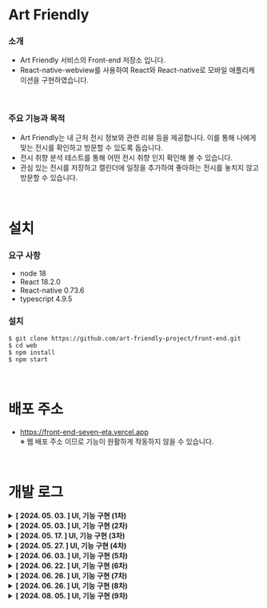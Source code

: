 # Art Friendly
### 소개
- Art Friendly 서비스의 Front-end 저장소 입니다.
- React-native-webview를 사용하여 React와 React-native로 모바일 애플리케이션을 구현하였습니다.

<br />

### 주요 기능과 목적
- Art Friendly는 내 근처 전시 정보와 관련 리뷰 등을 제공합니다. 이를 통해 나에게 맞는 전시를 확인하고 방문할 수 있도록 돕습니다.
- 전시 취향 분석 테스트를 통해 어떤 전시 취향 인지 확인해 볼 수 있습니다.
- 관심 있는 전시를 저장하고 캘린더에 일정을 추가하여 좋아하는 전시를 놓치지 않고 방문할 수 있습니다.

<br />

# 설치
### 요구 사항
- node 18
- React 18.2.0
- React-native 0.73.6
- typescript 4.9.5

### 설치
```
$ git clone https://github.com/art-friendly-project/front-end.git
$ cd web
$ npm install
$ npm start
```

<br />

# 배포 주소
- https://front-end-seven-eta.vercel.app<br />
※ 웹 배포 주소 이므로 기능이 원활하게 작동하지 않을 수 있습니다.

<br />

# 개발 로그
<details>
  <summary><b>[ 2024. 05. 03. ] UI, 기능 구현 (1차)</b></summary>
  &nbsp;&nbsp; - &nbsp;로그인, 서비스 이용 약관, 접근 권한, 메인, 전시 목록, 관심 목록, 프로필 등 UI 구현
  <br />&nbsp;&nbsp; - &nbsp;모바일 하드웨어 뒤로가기 Webview에 적용
  <br />&nbsp;&nbsp; - &nbsp;메인 배너, 리뷰 슬라이드 기능 (Swiper 라이브러리 사용)
  <br />&nbsp;&nbsp; - &nbsp;안드로이드 위치, 사진첩, 알림, 달력 권한 설정 기능
  <br />&nbsp;&nbsp; - &nbsp;안드로이드 달력 연동한 전시 일정 추가 기능 (react-native-calendar-events 라이브러리 사용)
</details>
<details>
  <summary><b>[ 2024. 05. 03. ] UI, 기능 구현 (2차)</b></summary>
  &nbsp;&nbsp; - &nbsp;Lazy loading 기능 구현
  <br />&nbsp;&nbsp; - &nbsp;캘린더 선택 UI 변경
  <br />&nbsp;&nbsp; - &nbsp;프로필 수정 페이지 UI 구현
</details>
<details>
  <summary><b>[ 2024. 05. 17. ] UI, 기능 구현 (3차)</b></summary>
  &nbsp;&nbsp; - &nbsp;담벼락, 캘린더 일정 추가 UI 변경
  <br />&nbsp;&nbsp; - &nbsp;IOS 화면에 맞게 UI 수정
  <br />&nbsp;&nbsp; - &nbsp;IOS 권한 설정 추가(위치, 캘린더 등)
</details>
<details>
  <summary><b>[ 2024. 05. 27. ] UI, 기능 구현 (4차)</b></summary>
  &nbsp;&nbsp; - &nbsp;카카오 로그인 기능 구현
  <br />&nbsp;&nbsp; - &nbsp;전시목록, 담벼락, 프로필 등 데이터 조회 기능 구현
  <br />&nbsp;&nbsp; - &nbsp;담벼락 작성, 프로필 수정, mbti 검사 등 등록 및 수정 기능 구현
</details>
<details>
  <summary><b>[ 2024. 06. 03. ] UI, 기능 구현 (5차)</b></summary>
  &nbsp;&nbsp; - &nbsp;UI 일부 수정 및 삭제
  <br />&nbsp;&nbsp; - &nbsp;fetching, UI 오류 해결
  <br />&nbsp;&nbsp; - &nbsp;자동로그인, accessToken 재발급 기능 구현
</details>
<details>
  <summary><b>[ 2024. 06. 22. ] UI, 기능 구현 (6차)</b></summary>
  &nbsp;&nbsp; - &nbsp;UI 일부 수정 및 삭제
  <br />&nbsp;&nbsp; - &nbsp;Footer 추가
</details>
<details>
  <summary><b>[ 2024. 06. 26. ] UI, 기능 구현 (7차)</b></summary>
  &nbsp;&nbsp; - &nbsp;자동 로그인 기능 수정
  <br />&nbsp;&nbsp; - &nbsp;스크롤바 UI 변경
  <br />&nbsp;&nbsp; - &nbsp;전시 희망 취소 시 닉네임 나오도록 UI 수정
  <br />&nbsp;&nbsp; - &nbsp;전시 희망 수정 시 patch 요청 제대로 갈 수 있도록 요류 수정
  <br />&nbsp;&nbsp; - &nbsp;무한로딩, 서버요청 시 로딩 UI(스피너, 스켈레톤) 추가
</details>
<details>
  <summary><b>[ 2024. 06. 26. ] UI, 기능 구현 (8차)</b></summary>
  &nbsp;&nbsp; - &nbsp;화면 너비 맞게 UI 수정
  <br />&nbsp;&nbsp; - &nbsp;모바일 물리버튼 뒤로가기 기능 추가
</details>
<details>
  <summary><b>[ 2024. 08. 05. ] UI, 기능 구현 (9차)</b></summary>
  &nbsp;&nbsp; - &nbsp;react-query 도입
  <br />&nbsp;&nbsp; - &nbsp;모바일 물리버튼 뒤로가기 기능 수정
</details>
